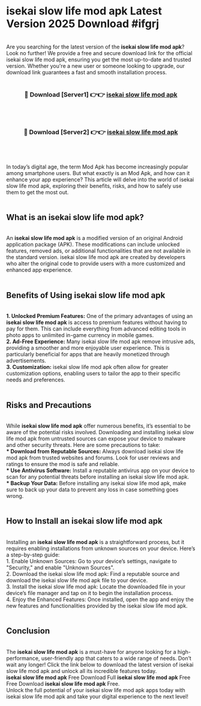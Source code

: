# isekai slow life mod apk Latest Version 2025 Download #ifgrj<br>
<br>
Are you searching for the latest version of the <strong>isekai slow life mod apk</strong>? Look no further! We provide a free and secure download link for the official isekai slow life mod apk, ensuring you get the most up-to-date and trusted version. Whether you're a new user or someone looking to upgrade, our download link guarantees a fast and smooth installation process.
<br>
<br>
<div align="center">
<h3>🔴 Download [Server1] 👉👉 <a href="https://modyolo.store/isekai_slow_life_mod_apk">isekai slow life mod apk</a></h3><br>
<br>
<h3>🔴 Download [Server2] 👉👉 <a href="https://modyolo.store/=isekai_slow_life_mod_apk">isekai slow life mod apk</a></h3><br>
</div>
<br>
<br>
In today’s digital age, the term Mod Apk has become increasingly popular among smartphone users. But what exactly is an Mod Apk, and how can it enhance your app experience? This article will delve into the world of isekai slow life mod apk, exploring their benefits, risks, and how to safely use them to get the most out.
<br>
<br>
<h2>What is an isekai slow life mod apk?</h2>
<br>
An <strong>isekai slow life mod apk</strong> is a modified version of an original Android application package (APK). These modifications can include unlocked features, removed ads, or additional functionalities that are not available in the standard version. isekai slow life mod apk are created by developers who alter the original code to provide users with a more customized and enhanced app experience.
<br>
<br>
<h2>Benefits of Using isekai slow life mod apk</h2>
<br>
<strong> 1. Unlocked Premium Features:</strong> One of the primary advantages of using an <strong>isekai slow life mod apk</strong> is access to premium features without having to pay for them. This can include everything from advanced editing tools in photo apps to unlimited in-game currency in mobile games.
<br>
<strong> 2. Ad-Free Experience:</strong> Many isekai slow life mod apk remove intrusive ads, providing a smoother and more enjoyable user experience. This is particularly beneficial for apps that are heavily monetized through advertisements.
<br>
<strong> 3. Customization:</strong> isekai slow life mod apk often allow for greater customization options, enabling users to tailor the app to their specific needs and preferences.
<br>
<br>
<h2>Risks and Precautions</h2>
<br>
While <strong>isekai slow life mod apk</strong> offer numerous benefits, it’s essential to be aware of the potential risks involved. Downloading and installing isekai slow life mod apk from untrusted sources can expose your device to malware and other security threats. Here are some precautions to take:
<br>
<strong> * Download from Reputable Sources:</strong> Always download isekai slow life mod apk from trusted websites and forums. Look for user reviews and ratings to ensure the mod is safe and reliable.
<br>
<strong> * Use Antivirus Software:</strong> Install a reputable antivirus app on your device to scan for any potential threats before installing an isekai slow life mod apk.
<br>
<strong> * Backup Your Data:</strong> Before installing any isekai slow life mod apk, make sure to back up your data to prevent any loss in case something goes wrong.
<br>
<br>
<h2>How to Install an isekai slow life mod apk</h2>
<br>
Installing an <strong>isekai slow life mod apk</strong> is a straightforward process, but it requires enabling installations from unknown sources on your device. Here’s a step-by-step guide:
<br>
 1. Enable Unknown Sources: Go to your device’s settings, navigate to "Security," and enable "Unknown Sources".
<br>
 2. Download the isekai slow life mod apk: Find a reputable source and download the isekai slow life mod apk file to your device.
<br>
 3. Install the isekai slow life mod apk: Locate the downloaded file in your device’s file manager and tap on it to begin the installation process.
<br>
 4. Enjoy the Enhanced Features: Once installed, open the app and enjoy the new features and functionalities provided by the isekai slow life mod apk.
<br>
<br>
<h2><strong>Conclusion</strong></h2>
<br>
The <strong>isekai slow life mod apk</strong> is a must-have for anyone looking for a high-performance, user-friendly app that caters to a wide range of needs. Don’t wait any longer! Click the link below to download the latest version of isekai slow life mod apk and unlock all its incredible features today.
<br>
<strong>isekai slow life mod apk</strong> Free Download Full <strong>isekai slow life mod apk</strong> Free Free Download <strong>isekai slow life mod apk</strong> Free.
<br>
Unlock the full potential of your isekai slow life mod apk apps today with isekai slow life mod apk and take your digital experience to the next level!

